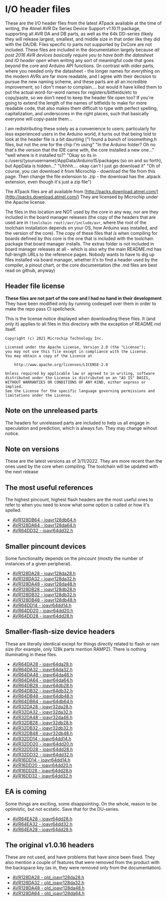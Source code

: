 # I/O header files
These are the I/O header files from the latest ATpack available at the time of writing, the Atmel AVR Dx Series Device Support v1.10.11 package, supporting all AVR DA and DB parts, as well as the 64k DD-series (likely they will release largest, smallest, and middle size in that order like they did with the DA/DB. Files specific to parts not supported by DxCore are not included. These files are included in the documentation largely because *all post 2016 AVR devices basically require you to have both the datasheet and IO header open* when writing any sort of meaningful code that goes beyond the core and Arduino API functions. (In contrast with older parts, where you needed only the datasheet - the longer names for everything on the modern AVRs are far more readable, and I agree with their decision to pursue the new naming scheme, and these parts are all an incredible improvement; so I don't mean to complain.... but would it have killed them to put the actual word-for-word names for registers/bitfields/etc to copy/paste, so we don't need to keep the header file open too? If you're going to extend the length of the names of bitfields to make for more readable code, that also makes them difficult to type with perfect spelling, capitalization, and underscores in the right places, such that basically everyone will copy-paste them...

I am redistributing these solely as a convenience to users; particularly for less experienced users in the Arduino world, it turns out that being told to look at the header file is a bit daunting ("I found a bunch of iosomething.h files, but not the one for the chip I'm using" "In the Arduino folder? Oh no that's the version that the IDE came with, the core installed a new one..." "well where is it installed to?" "Okay so its in c:/users/(yourusername)/AppData/Arduino15/packages (so on and so forth), but AppData is hidden..." "Uhhhh.... okay can't I just go download it" "Oh of course, you can download it from Microchip - download the file from this page. Then change the file extension to .zip - the download has the .atpack extension, even though it's just a zip file")

The ATpack files are all available from [http://packs.download.atmel.com/](http://packs.download.atmel.com/) They are licensed by Microchip under the Apache license.

The files in this location are NOT used by the core in any way, nor are they included in the board manager releases (the copy of the headers that are used are in `(toolchain root)/avr/include/avr`, where the root of the toolchain installation depends on your OS, how Arduino was installed, and the version of the core). The copy of these files that *is* when compiling for boards defined by this core is the one that is included with the toolchain package that board manager installs. The extras folder is not included in board manager releases at all - which is also why the main README.md has full-length URLs to the reference pages. Nobody wants to have to dig up files installed via board manager, whether it's to find a header used by the compiler, a pinout chart, or the core documentation (the .md files are best read on github, anyway)

## Header file license
**These files are not part of the core and I had no hand in their development**
They have been modified only by running codespell over them in order to make the repo pass CI spellcheck.

This is the license notice displayed when downloading these files. It (and only it) applies to all files in this directory with the exception of README.md itself.

```text
Copyright (c) 2021 Microchip Technology Inc.

Licensed under the Apache License, Version 2.0 (the "License");
you may not use this file except in compliance with the License.
You may obtain a copy of the Licence at

    http://www.apache.org/licenses/LICENSE-2.0

Unless required by applicable law or agreed to in writing, software
distributed under the License is distributed on an "AS IS" BASIS,
WITHOUT WARRANTIES OR CONDITIONS OF ANY KIND, either express or implied.
See the License for the specific language governing permissions and
limitations under the License.
```
## Note on the unreleased parts
The headers for unreleased parts are included to help us all engage in speculation and prediction, which is always fun. They may change wihout notice.

## Note on versions
These are the latest versions as of 3/11/2022.
They are more recent than the ones used by the core when compiling. The toolchain will be updated with the next release

## The most useful references
The highest pincount, highest flash headers are the most useful ones to refer to when you need to know what some option is called or how it's spelled.
* [AVR128DB64 - ioavr128db64.h](ioavr128db64.h)
* [AVR128DA64 - ioavr128da64.h](ioavr128da64.h)
* [AVR64DD32 - ioavr64dd32.h](ioavr64dd32.h)

## Smaller pincount devices
Some functionality depends on the pincount (mostly the number of instances of a given peripheral).
* [AVR128DA28 - ioavr128da28.h](ioavr128da28.h)
* [AVR128DA32 - ioavr128da32.h](ioavr128da32.h)
* [AVR128DA48 - ioavr128da48.h](ioavr128da48.h)
* [AVR128DB28 - ioavr128db28.h](ioavr128db28.h)
* [AVR128DB32 - ioavr128db32.h](ioavr128db32.h)
* [AVR128DB48 - ioavr128db48.h](ioavr128db48.h)
* [AVR64DD14 - ioavr64dd14.h](ioavr64dd14.h)
* [AVR64DD20 - ioavr64dd20.h](ioavr64dd20.h)
* [AVR64DD28 - ioavr64dd28.h](ioavr64dd28.h)

## Smaller-flash-size device headers
These are literally identical except for things directly related to flash or ram size (for example, only 128k parts mention RAMPZ). There is nothing illuminating in these files.
* [AVR64DA28 - ioavr64da28.h](ioavr64da28.h)
* [AVR64DA32 - ioavr64da32.h](ioavr64da32.h)
* [AVR64DA48 - ioavr64da48.h](ioavr64da48.h)
* [AVR64DA64 - ioavr64da64.h](ioavr64da64.h)
* [AVR64DB28 - ioavr64db28.h](ioavr64db28.h)
* [AVR64DB32 - ioavr64db32.h](ioavr64db32.h)
* [AVR64DB48 - ioavr64db48.h](ioavr64db48.h)
* [AVR64DB64 - ioavr64db64.h](ioavr64db64.h)
* [AVR32DA28 - ioavr32da28.h](ioavr32da28.h)
* [AVR32DA32 - ioavr32da32.h](ioavr32da32.h)
* [AVR32DA48 - ioavr32da48.h](ioavr32da48.h)
* [AVR32DB28 - ioavr32db28.h](ioavr32db28.h)
* [AVR32DB32 - ioavr32db32.h](ioavr32db32.h)
* [AVR32DB48 - ioavr32db48.h](ioavr32db48.h)
* [AVR32DD14 - ioavr64dd14.h](ioavr32dd14.h)
* [AVR32DD20 - ioavr64dd20.h](ioavr32dd20.h)
* [AVR32DD28 - ioavr64dd28.h](ioavr32dd28.h)
* [AVR32DD32 - ioavr64dd32.h](ioavr32dd32.h)
* [AVR16DD14 - ioavr64dd14.h](ioavr16dd14.h)
* [AVR16DD20 - ioavr64dd20.h](ioavr16dd20.h)
* [AVR16DD28 - ioavr64dd28.h](ioavr16dd28.h)
* [AVR16DD32 - ioavr64dd32.h](ioavr16dd32.h)

## EA is coming
Some things are exciting, some disappointing. On the whole, reason to be optimistic, but not ecstatic. Save that for the DU-series.
* [AVR64EA28 - ioavr64dd28.h](ioavr64ea28.h)
* [AVR64EA32 - ioavr64dd32.h](ioavr64ea32.h)
* [AVR64EA28 - ioavr64dd28.h](ioavr64ea48.h)

## The original v1.0.16 headers
These are not used, and have problems that have since been fixed. They also mention a couple of features that were removed from the product with the backspace key (as in, they were removed only from the documentation).
* [AVR128DA28 - old_ioavr128da28.h](old_ioavr128da28.h)
* [AVR128DA32 - old_ioavr128da32.h](old_ioavr128da32.h)
* [AVR128DA48 - old_ioavr128da48.h](old_ioavr128da48.h)
* [AVR128DA64 - old_ioavr128da64.h](old_ioavr128da64.h)
